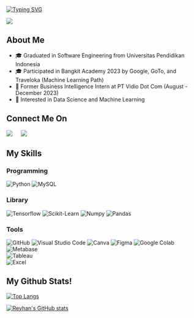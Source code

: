 
<!--
**ReyhanPriyatna/reyhanpriyatna** is a ✨ _special_ ✨ repository because its `README.md` (this file) appears on your GitHub profile.
-->
[![Typing SVG](https://readme-typing-svg.herokuapp.com?color=%2300C4CC&lines=Welcome+to+My+Github)](https://git.io/typing-svg)

![](https://komarev.com/ghpvc/?username=ReyhanPriyatna)  

## About Me
- 🎓 Graduated in Software Engineering from Universitas Pendidikan Indonesia
- 🎓 Participated in Bangkit Academy 2023 by Google, GoTo, and Traveloka (Machine Learning Path)
- 💼 Former Business Intelligence Intern at PT Vidio Dot Com (August - December 2023)
- 🚀 Interested in Data Science and Machine Learning

## Connect Me On
<a target="_blank" href="https://www.linkedin.com/in/reyhan-agus-priyatna/"><img src="https://img.shields.io/badge/-LinkedIn-0077B5?style=for-the-badge&logo=Linkedin&logoColor=white"></img></a>
&emsp;
<a target="_blank" href="https://www.instagram.com/reyhan_priyatna/"><img src="https://img.shields.io/badge/Instagram-E4405F?style=for-the-badge&logo=instagram&logoColor=white"></img></a>
&emsp;
<br>

## My Skills

### Programming
![Python](https://img.shields.io/badge/python-3670A0?style=for-the-badge&logo=python&logoColor=ffdd54)
![MySQL](https://img.shields.io/badge/mysql-%2300f.svg?style=for-the-badge&logo=mysql&logoColor=white)

### Library 
![Tensorflow](https://img.shields.io/badge/Tensorflow-%234DC730.svg?style=for-the-badge&logo=Tensorflow&logoColor=white)
![Scikit-Learn](https://img.shields.io/badge/scikit_learn-F7931E?style=for-the-badge&logo=scikit-learn&logoColor=white)
![Numpy](https://img.shields.io/badge/Numpy-777BB4?style=for-the-badge&logo=numpy&logoColor=white)
![Pandas](https://img.shields.io/badge/Pandas-2C2D72?style=for-the-badge&logo=pandas&logoColor=white)

### Tools
![GitHub](https://img.shields.io/badge/github-%23121011.svg?style=for-the-badge&logo=github&logoColor=white)
![Visual Studio Code](https://img.shields.io/badge/Visual%20Studio%20Code-0078d7.svg?style=for-the-badge&logo=visual-studio-code&logoColor=white)
![Canva](https://img.shields.io/badge/Canva-%2300C4CC.svg?style=for-the-badge&logo=Canva&logoColor=white)
![Figma](https://img.shields.io/badge/figma-%23F24E1E.svg?style=for-the-badge&logo=figma&logoColor=white)
![Google Colab](https://img.shields.io/badge/Google%20Colab-F9AB00.svg?style=for-the-badge&logo=google-colab&logoColor=white)  
![Metabase](https://img.shields.io/badge/Metabase-509EE3.svg?style=for-the-badge&logo=metabase&logoColor=white)  
![Tableau](https://img.shields.io/badge/Tableau-E97627.svg?style=for-the-badge&logo=tableau&logoColor=white)  
![Excel](https://img.shields.io/badge/Microsoft%20Excel-217346.svg?style=for-the-badge&logo=microsoft-excel&logoColor=white)


## My Github Stats! 
[![Top Langs](https://github-readme-stats.vercel.app/api/top-langs/?username=ReyhanPriyatna)](https://github.com/ReyhanPriyatna/github-readme-stats)

[![Reyhan's GitHub stats](https://github-readme-stats.vercel.app/api?username=ReyhanPriyatna&show_icons=true&theme=react)](https://github.com/ReyhanPriyatna/github-readme-stats)
